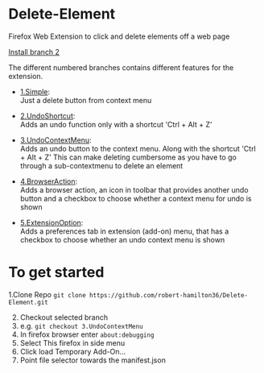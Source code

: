 # Delete-Element
Firefox Web Extension to click and delete elements off a web page

[Install branch 2](https://github.com/robert-hamilton36/Delete-Element/releases/download/v0.pre1/ac0ae3f26ea440f28343-0.1pre.xpi)
  
The different numbered branches contains different features for the extension.

- [1.Simple](https://github.com/robert-hamilton36/Delete-Element/tree/1.Simple):  
Just a delete button from context menu

- [2.UndoShortcut](https://github.com/robert-hamilton36/Delete-Element/tree/2.UndoShortcut):  
Adds an undo function only with a shortcut 'Ctrl + Alt + Z'

- [3.UndoContextMenu](https://github.com/robert-hamilton36/Delete-Element/tree/3.UndoContextMenu):  
Adds an undo button to the context menu. Along with the shortcut 'Ctrl + Alt + Z'
This can make deleting cumbersome as you have to go through a sub-contextmenu to delete an element

- [4.BrowserAction](https://github.com/robert-hamilton36/Delete-Element/tree/4.BrowserAction):  
Adds a browser action, an icon in toolbar that provides another undo button and a checkbox to choose whether a context menu for undo is shown

- [5.ExtensionOption](https://github.com/robert-hamilton36/Delete-Element/tree/5.ExtensionOptions):  
Adds a preferences tab in extension (add-on) menu, that has a checkbox to choose whether an undo context menu is shown

# To get started

1.Clone Repo
`git clone https://github.com/robert-hamilton36/Delete-Element.git`

2. Checkout selected branch
3. e.g. `git checkout 3.UndoContextMenu`
4. In firefox browser enter 
`about:debugging`
5. Select This firefox in side menu
6. Click load Temporary Add-On...
7. Point file selector towards the manifest.json

